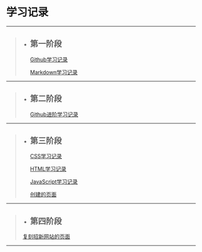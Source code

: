 #                                                                                                       学习记录

---



> * ## **第一阶段**       
>
>    [Github学习记录](https://github.com/tizi123139/Tasks/blob/main/Github%E7%9A%84%E5%AD%A6%E4%B9%A0%E8%AE%B0%E5%BD%95.md)
>    
>    [Markdown学习记录](https://github.com/tizi123139/Tasks/blob/main/Markdown学习笔记.md)

---





> * ## **第二阶段**      
>
>    [Github进阶学习记录](https://github.com/tizi123139/Tasks/blob/main/Github%E8%BF%9B%E9%98%B6%E5%AD%A6%E4%B9%A0%E7%AC%94%E8%AE%B0.md)

---





> * ## **第三阶段**     
>
>     [CSS学习记录](https://github.com/tizi123139/Tasks/blob/main/CSS学习笔记.md)
>
>     [HTML学习记录](https://github.com/tizi123139/Tasks/blob/main/HTML学习笔记.md)
>
>     [JavaScript学习记录](https://github.com/tizi123139/Tasks/blob/main/JavaScript学习笔记.md)
>
>     [创建的页面](http://127.0.0.1:5500/demo.html)

---

 



>- ## **第四阶段**
>
> ​       [复刻招新网站的页面](https://tizi123139.github.io/)

---


